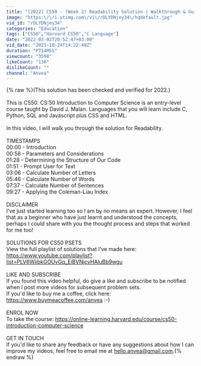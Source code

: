 ```yaml
---
title: "[2022] CS50 - (Week 2) Readability Solution | Walkthrough & Guide for Beginners | By Anvea"
image: "https:\/\/i.ytimg.com\/vi\/rOLYDNjey34\/hqdefault.jpg"
vid_id: "rOLYDNjey34"
categories: "Education"
tags: ["CS50","Harvard CS50","C Language"]
date: "2022-03-02T20:52:47+03:00"
vid_date: "2021-10-24T14:22:40Z"
duration: "PT14M5S"
viewcount: "3598"
likeCount: "136"
dislikeCount: ""
channel: "Anvea"
---
```

{% raw %}(This solution has been checked and verified for 2022.)<br /><br />This is CS50. CS:50 Introduction to Computer Science is an entry-level course taught by David J. Malan. Languages that you will learn include C, Python, SQL and Javascript plus CSS and HTML.<br /><br />In this video, I will walk you through the solution for Readability.<br /><br />TIMESTAMPS<br />00:00 - Introduction<br />00:58 - Parameters and Considerations<br />01:28 - Determining the Structure of Our Code<br />01:51 - Prompt User for Text<br />03:06 - Calculate Number of Letters<br />05:46 - Calculate Number of Words<br />07:37 - Calculate Number of Sentences <br />09:27 - Applying the Coleman-Liau Index<br /><br />DISCLAIMER<br />I've just started learning too so I am by no means an expert. However, I feel that as a beginner who have just learnt and understood the concepts, perhaps I could share with you the thought process and steps that worked for me too!<br /><br />SOLUTIONS FOR CS50 PSETS<br />View the full playlist of solutions that I've made here: <a rel="nofollow" target="blank" href="https://www.youtube.com/playlist?list=PLV6WiibkGOUvGq_EiBVNjcvHAluBb9wgu">https://www.youtube.com/playlist?list=PLV6WiibkGOUvGq_EiBVNjcvHAluBb9wgu</a><br /><br />LIKE AND SUBSCRIBE<br />If you found this video helpful, do give a like and subscribe to be notified when I post more videos for subsequent problem sets.<br />If you'd like to buy me a coffee, click here: <a rel="nofollow" target="blank" href="https://www.buymeacoffee.com/anvea">https://www.buymeacoffee.com/anvea</a> :-)<br /><br />ENROL NOW<br />To take the course: <a rel="nofollow" target="blank" href="https://online-learning.harvard.edu/course/cs50-introduction-computer-science">https://online-learning.harvard.edu/course/cs50-introduction-computer-science</a><br /><br />GET IN TOUCH<br />If you'd like to share any feedback or have any suggestions  about how I can improve my videos, feel free to email me at hello.anvea@gmail.com.{% endraw %}
